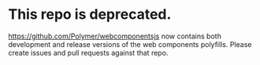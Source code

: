# This repo is deprecated.

https://github.com/Polymer/webcomponentsjs now contains both development and 
release versions of the web components polyfills. Please create issues and 
pull requests against that repo.
